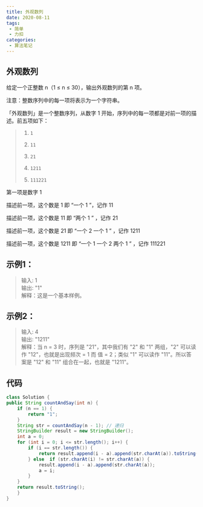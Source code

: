 ```yaml
---
title: 外观数列
date: 2020-08-11
tags:
 - 简单
 - 力扣
categories:
 - 算法笔记
---
```


## 外观数列

给定一个正整数 n（1 ≤ n ≤ 30），输出外观数列的第 n 项。

注意：整数序列中的每一项将表示为一个字符串。

「外观数列」是一个整数序列，从数字 1 开始，序列中的每一项都是对前一项的描述。前五项如下：
  
>1.     1
>2.     11 
>3.     21
>4.     1211
>5.     111221  
第一项是数字 1

描述前一项，这个数是 1 即 “一个 1 ”，记作 11

描述前一项，这个数是 11 即 “两个 1 ” ，记作 21

描述前一项，这个数是 21 即 “一个 2 一个 1 ” ，记作 1211

描述前一项，这个数是 1211 即 “一个 1 一个 2 两个 1 ” ，记作 111221

## 示例1：
>输入: 1  
输出: "1"  
解释：这是一个基本样例。

## 示例2：
>输入: 4  
输出: "1211"  
解释：当 n = 3 时，序列是 "21"，其中我们有 "2" 和 "1" 两组，"2" 可以读作 "12"，也就是出现频次 = 1 而 值 = 2；类似 "1" 可以读作 "11"。所以答案是 "12" 和 "11" 组合在一起，也就是 "1211"。

## 代码
```java
class Solution {
public String countAndSay(int n) {
    if (n == 1) {
        return "1";
    }
    String str = countAndSay(n - 1); // 递归
    StringBuilder result = new StringBuilder();
    int a = 0;
    for (int i = 0; i <= str.length(); i++) {
        if (i == str.length()) {
            return result.append(i - a).append(str.charAt(a)).toString();
        } else  if (str.charAt(i) != str.charAt(a)) {
            result.append(i - a).append(str.charAt(a));
            a = i;
        }
    }
    return result.toString();
    }
}
```

